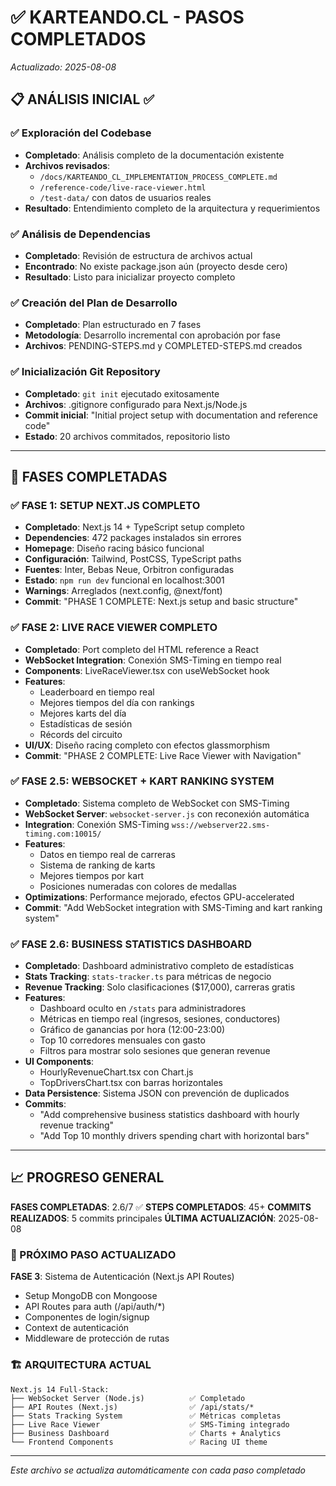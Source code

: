 # ✅ KARTEANDO.CL - PASOS COMPLETADOS

*Actualizado: 2025-08-08*

## 📋 ANÁLISIS INICIAL ✅

### ✅ Exploración del Codebase
- **Completado**: Análisis completo de la documentación existente
- **Archivos revisados**: 
  - `/docs/KARTEANDO_CL_IMPLEMENTATION_PROCESS_COMPLETE.md`
  - `/reference-code/live-race-viewer.html`
  - `/test-data/` con datos de usuarios reales
- **Resultado**: Entendimiento completo de la arquitectura y requerimientos

### ✅ Análisis de Dependencias
- **Completado**: Revisión de estructura de archivos actual
- **Encontrado**: No existe package.json aún (proyecto desde cero)
- **Resultado**: Listo para inicializar proyecto completo

### ✅ Creación del Plan de Desarrollo
- **Completado**: Plan estructurado en 7 fases
- **Metodología**: Desarrollo incremental con aprobación por fase
- **Archivos**: PENDING-STEPS.md y COMPLETED-STEPS.md creados

### ✅ Inicialización Git Repository
- **Completado**: `git init` ejecutado exitosamente
- **Archivos**: .gitignore configurado para Next.js/Node.js
- **Commit inicial**: "Initial project setup with documentation and reference code"
- **Estado**: 20 archivos commitados, repositorio listo

---

## 🚀 FASES COMPLETADAS

### ✅ FASE 1: SETUP NEXT.JS COMPLETO
- **Completado**: Next.js 14 + TypeScript setup completo
- **Dependencies**: 472 packages instalados sin errores
- **Homepage**: Diseño racing básico funcional
- **Configuración**: Tailwind, PostCSS, TypeScript paths
- **Fuentes**: Inter, Bebas Neue, Orbitron configuradas
- **Estado**: `npm run dev` funcional en localhost:3001
- **Warnings**: Arreglados (next.config, @next/font)
- **Commit**: "PHASE 1 COMPLETE: Next.js setup and basic structure"

### ✅ FASE 2: LIVE RACE VIEWER COMPLETO
- **Completado**: Port completo del HTML reference a React
- **WebSocket Integration**: Conexión SMS-Timing en tiempo real
- **Components**: LiveRaceViewer.tsx con useWebSocket hook
- **Features**: 
  - Leaderboard en tiempo real
  - Mejores tiempos del día con rankings
  - Mejores karts del día  
  - Estadísticas de sesión
  - Récords del circuito
- **UI/UX**: Diseño racing completo con efectos glassmorphism
- **Commit**: "PHASE 2 COMPLETE: Live Race Viewer with Navigation"

### ✅ FASE 2.5: WEBSOCKET + KART RANKING SYSTEM
- **Completado**: Sistema completo de WebSocket con SMS-Timing
- **WebSocket Server**: `websocket-server.js` con reconexión automática
- **Integration**: Conexión SMS-Timing `wss://webserver22.sms-timing.com:10015/`
- **Features**:
  - Datos en tiempo real de carreras
  - Sistema de ranking de karts
  - Mejores tiempos por kart
  - Posiciones numeradas con colores de medallas
- **Optimizations**: Performance mejorado, efectos GPU-accelerated
- **Commit**: "Add WebSocket integration with SMS-Timing and kart ranking system"

### ✅ FASE 2.6: BUSINESS STATISTICS DASHBOARD
- **Completado**: Dashboard administrativo completo de estadísticas
- **Stats Tracking**: `stats-tracker.ts` para métricas de negocio
- **Revenue Tracking**: Solo clasificaciones ($17,000), carreras gratis
- **Features**:
  - Dashboard oculto en `/stats` para administradores  
  - Métricas en tiempo real (ingresos, sesiones, conductores)
  - Gráfico de ganancias por hora (12:00-23:00)
  - Top 10 corredores mensuales con gasto
  - Filtros para mostrar solo sesiones que generan revenue
- **UI Components**: 
  - HourlyRevenueChart.tsx con Chart.js
  - TopDriversChart.tsx con barras horizontales
- **Data Persistence**: Sistema JSON con prevención de duplicados
- **Commits**: 
  - "Add comprehensive business statistics dashboard with hourly revenue tracking"
  - "Add Top 10 monthly drivers spending chart with horizontal bars"

---

## 📈 PROGRESO GENERAL

**FASES COMPLETADAS**: 2.6/7 ✅
**STEPS COMPLETADOS**: 45+
**COMMITS REALIZADOS**: 5 commits principales
**ÚLTIMA ACTUALIZACIÓN**: 2025-08-08

### 🎯 PRÓXIMO PASO ACTUALIZADO
**FASE 3**: Sistema de Autenticación (Next.js API Routes)
- Setup MongoDB con Mongoose
- API Routes para auth (/api/auth/*)
- Componentes de login/signup
- Context de autenticación
- Middleware de protección de rutas

### 🏗️ ARQUITECTURA ACTUAL
```
Next.js 14 Full-Stack:
├── WebSocket Server (Node.js)          ✅ Completado
├── API Routes (Next.js)                ✅ /api/stats/*
├── Stats Tracking System               ✅ Métricas completas  
├── Live Race Viewer                    ✅ SMS-Timing integrado
├── Business Dashboard                  ✅ Charts + Analytics
└── Frontend Components                 ✅ Racing UI theme
```

---

*Este archivo se actualiza automáticamente con cada paso completado*